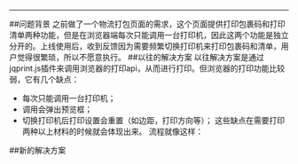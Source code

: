 
---
##问题背景
之前做了一个物流打包页面的需求，这个页面提供打印包裹码和打印清单两种功能，但是在浏览器端每次只能调用一台打印机，因此这两个功能是独立分开的。上线使用后，收到反馈因为需要频繁切换打印机来打印包裹码和清单，用户觉得很繁琐，所以不愿意执行。
##以往的解决方案
以往解决方案是通过jqprint.js插件来调用浏览器的打印api，从而进行打印。但浏览器的打印功能比较弱，它有几个缺点：
- 每次只能调用一台打印机；
- 调用会弹出预览框；
- 切换打印机后打印设置会重置（如边距，打印方向等）；
这些缺点在需要打印两种以上材料的时候就会体现出来。
流程就像这样：

##新的解决方案
